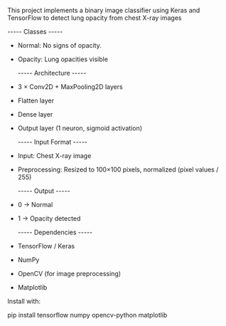 This project implements a binary image classifier using Keras and TensorFlow to detect lung opacity from chest X-ray images

  ----- Classes -----
- Normal: No signs of opacity.
- Opacity: Lung opacities visible

  ----- Architecture -----

- 3 × Conv2D + MaxPooling2D layers
- Flatten layer
- Dense layer 
- Output layer (1 neuron, sigmoid activation)

  ----- Input Format -----

- Input: Chest X-ray image
- Preprocessing: Resized to 100×100 pixels, normalized (pixel values / 255)

  ----- Output -----

- 0 → Normal
- 1 → Opacity detected

  ----- Dependencies -----

- TensorFlow / Keras
- NumPy
- OpenCV (for image preprocessing)
- Matplotlib

Install with:

pip install tensorflow numpy opencv-python matplotlib
